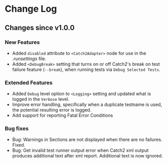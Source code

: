 # Change Log

## Changes since v1.0.0

### New Features

- Added `disabled` attribute to `<Catch2Adapter>` node for use in the _.runsettings_ file.
- Added `<DebugBreak>` setting that turns on or off Catch2's break on test failure feature (`--break`), when running tests via `Debug Selected Tests`.

### Extended Features

 - Added `Debug` level option to `<Logging>` setting and updated what is logged in the `Verbose` level.
 - Improve error handling, specifically when a duplicate testname is used, the potential resulting error is logged.
 - Add support for reporting Fatal Error Conditions

 ### Bug fixes

 - Bug: Warnings in Sections are not displayed when there are no failures. Fixed.
 - Bug: Get invalid test runner output error when Catch2 xml output produces additional text after xml report. Additional text is now ignored.
